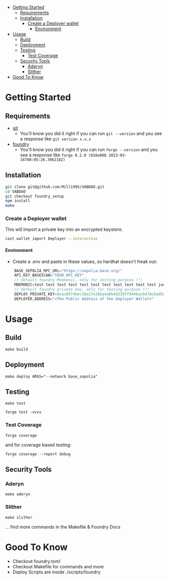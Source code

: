 - [Getting Started](#getting-started)
  - [Requirements](#requirements)
  - [Installation](#installation)
    - [Create a Deployer wallet](#create-a-deployer-wallet)
      - [Environment](#environment)
- [Usage](#usage)
  - [Build](#build)
  - [Deployment](#deployment)
  - [Testing](#testing)
    - [Test Coverage](#test-coverage)
  - [Security Tools](#security-tools)
    - [Aderyn](#aderyn)
    - [Slither](#slither)
- [Good To Know](#good-to-know)

# Getting Started

## Requirements

-   [git](https://git-scm.com/book/en/v2/Getting-Started-Installing-Git)
    -   You'll know you did it right if you can run `git --version` and you see a response like `git version x.x.x`
-   [foundry](https://getfoundry.sh/)
    -   You'll know you did it right if you can run `forge --version` and you see a response like `forge 0.2.0 (816e00b 2023-03-16T00:05:26.396218Z)`

## Installation

```bash
git clone git@github.com:Mill1995/VABDAO.git
cd VABDAO
git checkout foundry_setup
npm install
make
```

### Create a Deployer wallet

This will Import a private key into an encrypted keystore.

```bash
cast wallet import Deployer --interactive
```

#### Environment

-   Create a .env and paste in these values, so hardhat doesn't freak out:

```javascript
    BASE_SEPOLIA_RPC_URL="https://sepolia.base.org/"
    API_KEY_BASESCAN="YOUR_API_KEY"
    // default foundry Mnemonic, only for testing purpose !!!
    MNEMONIC=test test test test test test test test test test test junk
    // default foundry private key, only for testing purpose !!!
    DEPLOY_PRIVATE_KEY=0xac0974bec39a17e36ba4a6b4d238ff944bacb478cbed5efcae784d7bf4f2ff80
    DEPLOYER_ADDRESS="<The Public Address of the Deployer Wallet>"
```

# Usage

## Build

```
make build
```

## Deployment

```
make deploy ARGS="--network base_sepolia"
```

## Testing

```
make test
```

```
forge test -vvvv
```

### Test Coverage

```
forge coverage
```

and for coverage based testing:

```
forge coverage --report debug
```

## Security Tools

### Aderyn

```
make aderyn
```

### Slither

```
make slither
```

... find more commands in the Makefile & Foundry Docs

# Good To Know

-   Checkout foundry.toml
-   Checkout Makefile for commands and more
-   Deploy Scripts are inside ./scripts/foundry
